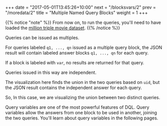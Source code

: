 +++
date = "2017-05-01T13:45:26+10:00"
next = "/blocksvars/2"
prev = "/moredata/2"
title = "Multiple Named Query Blocks"
weight = 1
+++

{{% notice "note" %}}
  From now on, to run the queries, you'll need to have loaded the [million triple movie dataset](../../moredata/1/).
{{% /notice %}}

Queries can be issued as multiples.

For queries labeled `q1, ..., qn` issued as a multiple query block, the JSON
result will contain labeled answer blocks `q1, ..., qn` for each query.

If a block is labeled with `var`, no results are returned for that
query.

Queries issued in this way are independent.

The visualization here finds the union in the two queries based on
`uid`, but the JSON result contains the independent answer for each query.

So, In this case, we are visualizing the union between two distinct
queries.

Query variables are one of the most powerful features of  DQL.
Query variables allow the answers from one block to be
used in another, joining the two queries.  You'll learn about query variables in the following pages.
